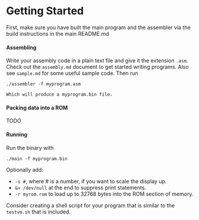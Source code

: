 # Getting Started
First, make sure you have built the main program and the assembler via the build instructions in the main README.md

#### Assembling
Write your assembly code in a plain text file and give it the extension `.asm`. Check out the `assembly.md` document to get started writing programs. Also see `sample.md` for some useful sample code. Then run

    ./assembler -f myprogram.asm

    Which will produce a myprogram.bin file.

#### Packing data into a ROM
TODO

#### Running
Run the binary with

    ./main -f myprogram.bin

Optionally add:
- `-s #`, where # is a number, if you want to scale the display up.
- `&> /dev/null` at the end to suppress print statements.
- `-r myrom.rom` to load up to 32768 bytes into the ROM section of memory.

Consider creating a shell script for your program that is similar to the `testvm.sh` that is included.
